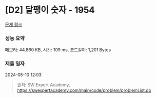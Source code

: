 # [D2] 달팽이 숫자 - 1954 

[문제 링크](https://swexpertacademy.com/main/code/problem/problemDetail.do?contestProbId=AV5PobmqAPoDFAUq) 

### 성능 요약

메모리: 44,860 KB, 시간: 109 ms, 코드길이: 1,201 Bytes

### 제출 일자

2024-05-10 12:03



> 출처: SW Expert Academy, https://swexpertacademy.com/main/code/problem/problemList.do
